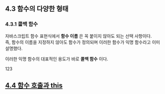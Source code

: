## 4.3 함수의 다양한 형태

### 4.3.1 콜백 함수

자바스크립트 함수 표현식에서 **함수 이름** 은 꼭 붙이지 않아도 되는 선택 사항이다.  
즉, 함수의 이름을 지정하지 않아도 함수가 정의되며 이러한 함수가 익명 함수라고 이미 설명했다.  

이러한 익명 함수의 대표적인 용도가 바로 **콜백 함수** 이다.  


123

## [4.4 함수 호출과 this](./chapter04-04.md)
